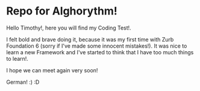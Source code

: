 # Repo for Alghorythm! 

Hello Timothy!, here you will find my Coding Test!.

I felt bold and brave doing it, because it was my first time with Zurb Foundation 6 (sorry if I've made some innocent mistakes!). It was nice to learn a new Framework and I've started to think that I have too much things to learn!.

I hope we can meet again very soon!

German! :) :D
